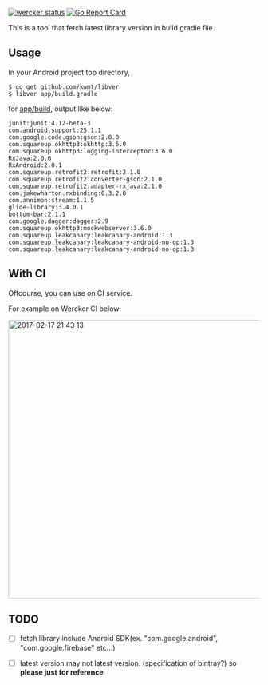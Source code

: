 [![wercker status](https://app.wercker.com/status/6d9e484f12bbb5152302b39e02593349/s/master "wercker status")](https://app.wercker.com/project/byKey/6d9e484f12bbb5152302b39e02593349)
[![Go Report Card](https://goreportcard.com/badge/github.com/kwmt/libver)](https://goreportcard.com/report/github.com/kwmt/libver)


This is a tool that fetch latest library version in build.gradle file.


## Usage 

In your Android project top directory, 

```
$ go get github.com/kwmt/libver
$ libver app/build.gradle
```

for [app/build](https://github.com/kwmt/libver/blob/master/testdata/app/build.gradle), output like below:
```
junit:junit:4.12-beta-3
com.android.support:25.1.1
com.google.code.gson:gson:2.8.0
com.squareup.okhttp3:okhttp:3.6.0
com.squareup.okhttp3:logging-interceptor:3.6.0
RxJava:2.0.6
RxAndroid:2.0.1
com.squareup.retrofit2:retrofit:2.1.0
com.squareup.retrofit2:converter-gson:2.1.0
com.squareup.retrofit2:adapter-rxjava:2.1.0
com.jakewharton.rxbinding:0.3.2.8
com.annimon:stream:1.1.5
glide-library:3.4.0.1
bottom-bar:2.1.1
com.google.dagger:dagger:2.9
com.squareup.okhttp3:mockwebserver:3.6.0
com.squareup.leakcanary:leakcanary-android:1.3
com.squareup.leakcanary:leakcanary-android-no-op:1.3
com.squareup.leakcanary:leakcanary-android-no-op:1.3
```

## With CI

Offcourse, you can use on CI service.

For example on Wercker CI below:

<img width="558" alt="2017-02-17 21 43 13" src="https://cloud.githubusercontent.com/assets/1450486/23065688/3282fe64-f55a-11e6-9ee9-ed76df8e3e62.png">


## TODO

- [ ] fetch library include Android SDK(ex. "com.google.android", "com.google.firebase" etc...)
- [ ] latest version may not latest version. (specification of bintray?) so **please just for reference**


